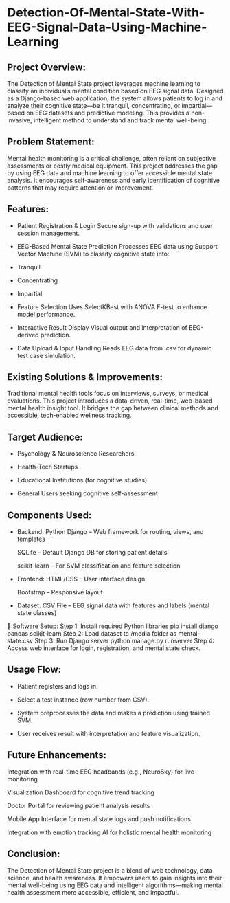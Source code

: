 # Detection-Of-Mental-State-With-EEG-Signal-Data-Using-Machine-Learning
## Project Overview:
The Detection of Mental State project leverages machine learning to classify an individual’s mental condition based on EEG signal data. Designed as a Django-based web application, the system allows patients to log in and analyze their cognitive state—be it tranquil, concentrating, or impartial—based on EEG datasets and predictive modeling. This provides a non-invasive, intelligent method to understand and track mental well-being.

## Problem Statement:
Mental health monitoring is a critical challenge, often reliant on subjective assessments or costly medical equipment. This project addresses the gap by using EEG data and machine learning to offer accessible mental state analysis. It encourages self-awareness and early identification of cognitive patterns that may require attention or improvement.

 ## Features:
- Patient Registration & Login
  Secure sign-up with validations and user session management.

- EEG-Based Mental State Prediction
  Processes EEG data using Support Vector Machine (SVM) to classify cognitive state into:

- Tranquil

- Concentrating

- Impartial

- Feature Selection
  Uses SelectKBest with ANOVA F-test to enhance model performance.

- Interactive Result Display
  Visual output and interpretation of EEG-derived prediction.

- Data Upload & Input Handling
  Reads EEG data from .csv for dynamic test case simulation.

## Existing Solutions & Improvements:
Traditional mental health tools focus on interviews, surveys, or medical evaluations. This project introduces a data-driven, real-time, web-based mental health insight tool. It bridges the gap between clinical methods and accessible, tech-enabled wellness tracking.

## Target Audience:
- Psychology & Neuroscience Researchers

- Health-Tech Startups

- Educational Institutions (for cognitive studies)

- General Users seeking cognitive self-assessment

## Components Used:
- Backend:
  Python Django – Web framework for routing, views, and templates

  SQLite – Default Django DB for storing patient details

  scikit-learn – For SVM classification and feature selection

- Frontend:
  HTML/CSS – User interface design

  Bootstrap – Responsive layout

- Dataset:
  CSV File – EEG signal data with features and labels (mental state classes)

🧪 Software Setup:
Step 1: Install required Python libraries
pip install django pandas scikit-learn
Step 2: Load dataset to /media folder as mental-state.csv
Step 3: Run Django server
python manage.py runserver
Step 4: Access web interface for login, registration, and mental state check.

 ## Usage Flow:
- Patient registers and logs in.

- Select a test instance (row number from CSV).

- System preprocesses the data and makes a prediction using trained SVM.

-  User receives result with interpretation and feature visualization.

## Future Enhancements:
Integration with real-time EEG headbands (e.g., NeuroSky) for live monitoring

Visualization Dashboard for cognitive trend tracking

Doctor Portal for reviewing patient analysis results

Mobile App Interface for mental state logs and push notifications

Integration with emotion tracking AI for holistic mental health monitoring

## Conclusion:
The Detection of Mental State project is a blend of web technology, data science, and health awareness. It empowers users to gain insights into their mental well-being using EEG data and intelligent algorithms—making mental health assessment more accessible, efficient, and impactful.
